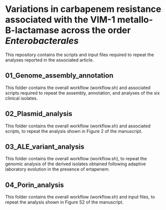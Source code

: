 # Variations in carbapenem resistance associated with the VIM-1 metallo-B-lactamase across the order *Enterobacterales*

This repository contains the scripts and input files required to repeat the analyses reported in the associated article.

## 01_Genome_assembly_annotation

This folder contains the overall workflow (workflow.sh) and associated scripts required to repeat the assembly, annotation, and analyses of the six clinical isolates.

## 02_Plasmid_analysis

This folder contains the overall workflow (workflow.sh) and associated scripts, to repeat the analysis shown in Figure 2 of the manuscript.

## 03_ALE_variant_analysis

This folder contains the overall workflow (workflow.sh), to repeat the genomic analysis of the derived isolates obtained following adaptive laboratory evolution in the presence of ertapenem.

## 04_Porin_analysis

This folder contains the overall workflow (workflow.sh) and input files, to repeat the analysis shown in Figure S2 of the manuscript.

